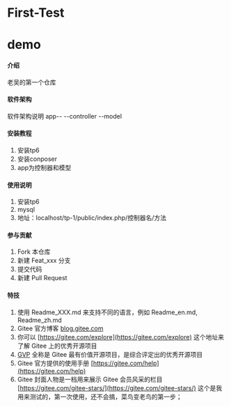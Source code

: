 # First-Test
# demo

#### 介绍
老吴的第一个仓库

#### 软件架构
软件架构说明
app--
   --controller
   --model


#### 安装教程

1.  安装tp6
2.  安装conposer
3.  app为控制器和模型

#### 使用说明

1.  安装tp6
2.  mysql
3.  地址：localhost/tp-1/public/index.php/控制器名/方法

#### 参与贡献

1.  Fork 本仓库
2.  新建 Feat_xxx 分支
3.  提交代码
4.  新建 Pull Request


#### 特技

1.  使用 Readme\_XXX.md 来支持不同的语言，例如 Readme\_en.md, Readme\_zh.md
2.  Gitee 官方博客 [blog.gitee.com](https://blog.gitee.com)
3.  你可以 [https://gitee.com/explore](https://gitee.com/explore) 这个地址来了解 Gitee 上的优秀开源项目
4.  [GVP](https://gitee.com/gvp) 全称是 Gitee 最有价值开源项目，是综合评定出的优秀开源项目
5.  Gitee 官方提供的使用手册 [https://gitee.com/help](https://gitee.com/help)
6.  Gitee 封面人物是一档用来展示 Gitee 会员风采的栏目 [https://gitee.com/gitee-stars/](https://gitee.com/gitee-stars/)
这个是我用来测试的，第一次使用，还不会搞，菜鸟变老鸟的第一步；
